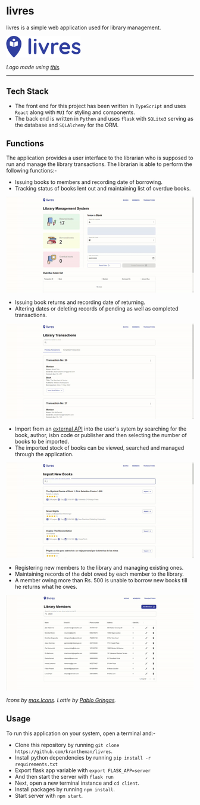 # livres

livres is a simple web application used for library management.

<img src="./client/src/assets/livres.svg" alt="Logo" width="200"/>

_Logo made using [this](https://www.adobe.com/express/create/logo)._

---

## Tech Stack

- The front end for this project has been written in `TypeScript` and uses `React` along with `MUI` for styling and components.
- The back end is written in `Python` and uses `flask` with `SQLite3` serving as the database and `SQLAlchemy` for the ORM.

## Functions

The application provides a user interface to the librarian who is supposed to run and manage the library transactions. The librarian is able to perform the following functions:-

- Issuing books to members and recording date of borrowing.
- Tracking status of books lent out and maintaining list of overdue books.

![Home](./gifs/home.gif)

- Issuing book returns and recording date of returning.
- Altering dates or deleting records of pending as well as completed transactions.

![Transactions](./gifs/transactions.gif)

- Import from an [external API](https://frappe.io/api/method/frappe-library) into the user's sytem by searching for the book, author, isbn code or publisher and then selecting the number of books to be imported.
- The imported stock of books can be viewed, searched and managed through the application.

![Books](./gifs/books.gif)

- Registering new members to the library and managing existing ones.
- Maintaining records of the debt owed by each member to the library.
- A member owing more than Rs. 500 is unable to borrow new books till he returns what he owes.

![Members](./gifs/members.gif)

_Icons by [max.Icons](https://www.flaticon.com/packs/borrow-book-2). Lottie by [Pablo Gringas](https://lottiefiles.com/98121-empty-state)._

## Usage

To run this application on your system, open a terminal and:-

- Clone this repository by running `git clone https://github.com/krantheman/livres`.
- Install python dependencies by running `pip install -r requirements.txt`
- Export flask app variable with `export FLASK_APP=server`
- And then start the server with `flask run`
- Next, open a new terminal instance and `cd client`.
- Install packages by running `npm install`.
- Start server with `npm start`.
